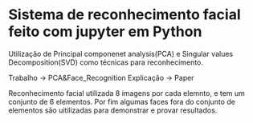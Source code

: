 # Sistema de reconhecimento facial feito com jupyter em Python

Utilização de Principal componenet analysis(PCA) e Singular values Decomposition(SVD) como técnicas para reconhecimento.

Trabalho -> PCA&Face_Recognition
Explicação -> Paper

Reconhecimento facial utilizada 8 imagens por cada elemnto, e tem um conjunto de 6 elementos. 
Por fim algumas faces fora do conjunto de elementos são uitilizadas para demonstrar e provar resultados.
